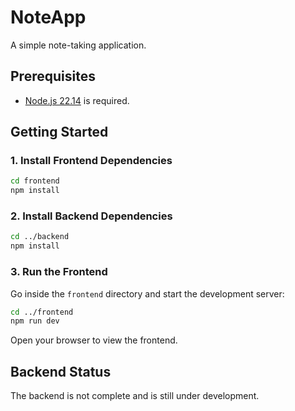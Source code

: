 # NoteApp

A simple note-taking application.

## Prerequisites

- [Node.js 22.14](https://nodejs.org/) is required.

## Getting Started

### 1. Install Frontend Dependencies

```bash
cd frontend
npm install
```

### 2. Install Backend Dependencies

```bash
cd ../backend
npm install
```

### 3. Run the Frontend

Go inside the `frontend` directory and start the development server:

```bash
cd ../frontend
npm run dev
```

Open your browser to view the frontend.

## Backend Status

The backend is not complete and is still under development.